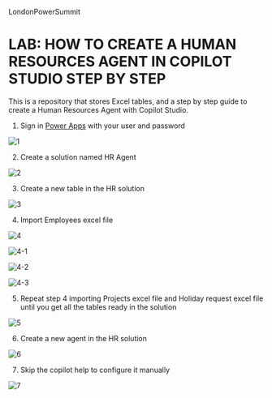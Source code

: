 
LondonPowerSummit

# LAB: HOW TO CREATE A HUMAN RESOURCES AGENT IN COPILOT STUDIO STEP BY STEP

This is a repository that stores Excel tables, and a step by step guide to create a Human Resources Agent with Copilot Studio.

  1. Sign in [Power Apps](https://make.powerapps.com/) with your user and password
    
![1](https://github.com/user-attachments/assets/e33f01ad-f0b1-4e5f-ae41-8f52293ea622)

  2.  Create a solution named HR Agent

![2](https://github.com/user-attachments/assets/b0a1c437-93ef-43d5-b2b3-918a6c736699)

  3. Create a new table in the HR solution

![3](https://github.com/user-attachments/assets/1d594ad4-5025-4ef5-a389-8efe2717be8e)

  4. Import Employees excel file

![4](https://github.com/user-attachments/assets/525aa811-d1ee-4528-bdc3-91899fb0d628)

![4-1](https://github.com/user-attachments/assets/f123dcde-a678-42ba-9b2d-9355d984cc3e)

![4-2](https://github.com/user-attachments/assets/60ec6205-3072-45f1-b733-f672b0945b40)

![4-3](https://github.com/user-attachments/assets/6ce1fac5-f376-425f-9ae9-ff4a596803b7)

  5. Repeat step 4 importing Projects excel file and Holiday request excel file until you get all the tables ready in the solution

![5](https://github.com/user-attachments/assets/115f6a90-4d1b-425e-a73d-f4d6f78cefb4)

  6. Create a new agent in the HR solution

![6](https://github.com/user-attachments/assets/7ce8eca3-8e4f-44f0-ad9a-0a18a80c5686)

  7. Skip the copilot help to configure it manually
     
![7](https://github.com/user-attachments/assets/fc169b25-a41c-4020-aa0e-0ae3c58288e1)



    



